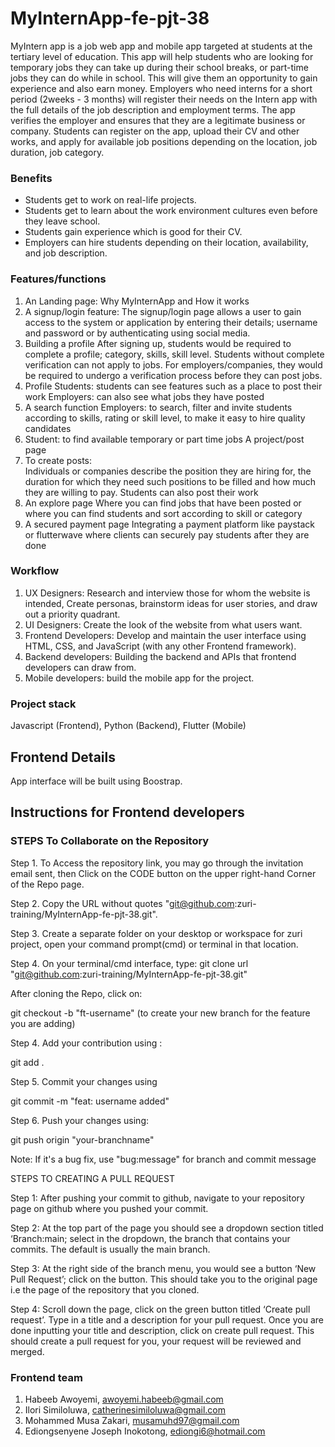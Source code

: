 # MyInternApp-fe-pjt-38
MyIntern app is a job web app and mobile app targeted at students at the tertiary level of education. This app will help students who are looking for temporary jobs they can take up during their school breaks, or part-time jobs they can do while in school. This will give them an opportunity to gain experience and also earn money. Employers who need interns for a short period (2weeks - 3 months) will register their needs on the Intern app with the full details of the job description and employment terms. The app verifies the employer and ensures that they are a legitimate business or company. Students can register on the app, upload their CV and other works, and apply for available job positions depending on the location, job duration, job category.

### Benefits
- Students get to work on real-life projects.
- Students get to learn about the work environment cultures even before they leave school.
- Students gain experience which is good for their CV. 
- Employers can hire students depending on their location, availability, and job description.

### Features/functions
1. An Landing page: 
   Why MyInternApp and How it works
2. A signup/login feature: 
   The signup/login page allows a user to gain access to the system or application by entering their details; username and password or by authenticating using social media.
3. Building a profile
   After signing up, students would be required to complete a profile; category, skills, skill level. Students without complete verification can not apply to jobs.
For employers/companies, they would be required to undergo a verification process before they can post jobs. 
4. Profile
   Students: students can see features such as a place to post their work
Employers: can also see what jobs they have posted
5. A search function
   Employers: to search, filter and invite students according to skills, rating or skill level, to make it easy to hire quality candidates 
6. Student: to find available temporary or part time jobs
   A project/post page
7. To create posts:  
   Individuals or companies describe the position they are hiring for, the duration for which they need such positions to be filled and how much they are willing to pay. Students can also  post their work 
8. An explore page
   Where you can find jobs that have been posted or where you can find students and sort according to skill or category
9. A secured payment page
   Integrating a payment platform like paystack or flutterwave where clients can securely pay students after they are done

### Workflow
1. UX Designers: Research and interview those for whom the website is intended, Create personas, brainstorm ideas for user stories, and draw out a priority quadrant. 
2. UI Designers: Create the look of the website from what users want. 
3. Frontend Developers: Develop and maintain the user interface using HTML, CSS, and JavaScript (with any other Frontend framework).
4. Backend developers: Building the backend and APIs that frontend developers can draw from.
5. Mobile developers: build the mobile app for the project. 

### Project stack
Javascript (Frontend), Python (Backend), Flutter (Mobile)

## Frontend Details
  App interface will be built using Boostrap.

## Instructions for Frontend developers
### STEPS To Collaborate on the Repository

Step 1. To Access the repository link, you may go through the invitation email sent, then Click on the CODE button on the upper right-hand Corner of the Repo page.

Step 2. Copy the URL  without quotes "git@github.com:zuri-training/MyInternApp-fe-pjt-38.git".

Step 3. Create a separate folder on your desktop or workspace for zuri project, open your command prompt(cmd) or terminal in that location.

Step 4. On your terminal/cmd interface, type: git clone url "git@github.com:zuri-training/MyInternApp-fe-pjt-38.git" 

After cloning the Repo, click on:

git checkout -b "ft-username" (to create your new branch for the feature you are adding)

Step 4. Add your contribution using :

git add .

Step 5. Commit your changes using

git commit -m "feat: username added"

Step 6. Push your changes using:

git push origin "your-branchname"

Note: If it's a bug fix, use "bug:message" for branch and commit message

STEPS TO CREATING A PULL REQUEST

Step 1: After pushing your commit to github, navigate to your repository page on github where you pushed your commit.

Step 2: At the top part of the page you should see a dropdown section titled ‘Branch:main; select in the dropdown, the branch that contains your commits. The default is usually the main branch.

Step 3: At the right side of the branch menu, you would see a button ‘New Pull Request’; click on the button. This should take you to the original page i.e the page of the repository that you cloned.

Step 4: Scroll down the page, click on the green button titled ‘Create pull request’. Type in a title and a description for your pull request. Once you are done inputting your title and description, click on create pull request. This should create a pull request for you, your request will be reviewed and merged.


### Frontend team
1. Habeeb Awoyemi, awoyemi.habeeb@gmail.com
2. Ilori Similoluwa, catherinesimiloluwa@gmail.com
3. Mohammed Musa Zakari, musamuhd97@gmail.com
4. Ediongsenyene Joseph Inokotong, ediongi6@hotmail.com


